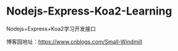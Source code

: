 # Nodejs-Express-Koa2-Learning
Nodejs+Express+Koa2学习开发接口

博客园地址：https://www.cnblogs.com/Small-Windmill
